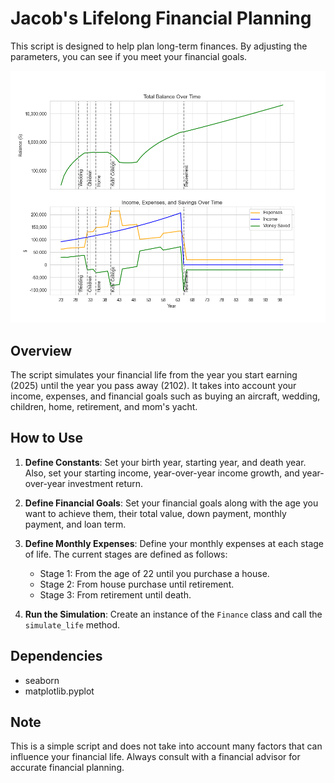 # Jacob's Lifelong Financial Planning

This script is designed to help plan long-term finances. By adjusting the parameters, you can see if you meet your financial goals.

![Sample Graph](sample_graph.png)

## Overview

The script simulates your financial life from the year you start earning (2025) until the year you pass away (2102). It takes into account your income, expenses, and financial goals such as buying an aircraft, wedding, children, home, retirement, and mom's yacht.

## How to Use

1. **Define Constants**: Set your birth year, starting year, and death year. Also, set your starting income, year-over-year income growth, and year-over-year investment return.

2. **Define Financial Goals**: Set your financial goals along with the age you want to achieve them, their total value, down payment, monthly payment, and loan term.

3. **Define Monthly Expenses**: Define your monthly expenses at each stage of life. The current stages are defined as follows:
    - Stage 1: From the age of 22 until you purchase a house.
    - Stage 2: From house purchase until retirement.
    - Stage 3: From retirement until death.

4. **Run the Simulation**: Create an instance of the `Finance` class and call the `simulate_life` method.

## Dependencies

- seaborn
- matplotlib.pyplot

## Note

This is a simple script and does not take into account many factors that can influence your financial life. Always consult with a financial advisor for accurate financial planning.
